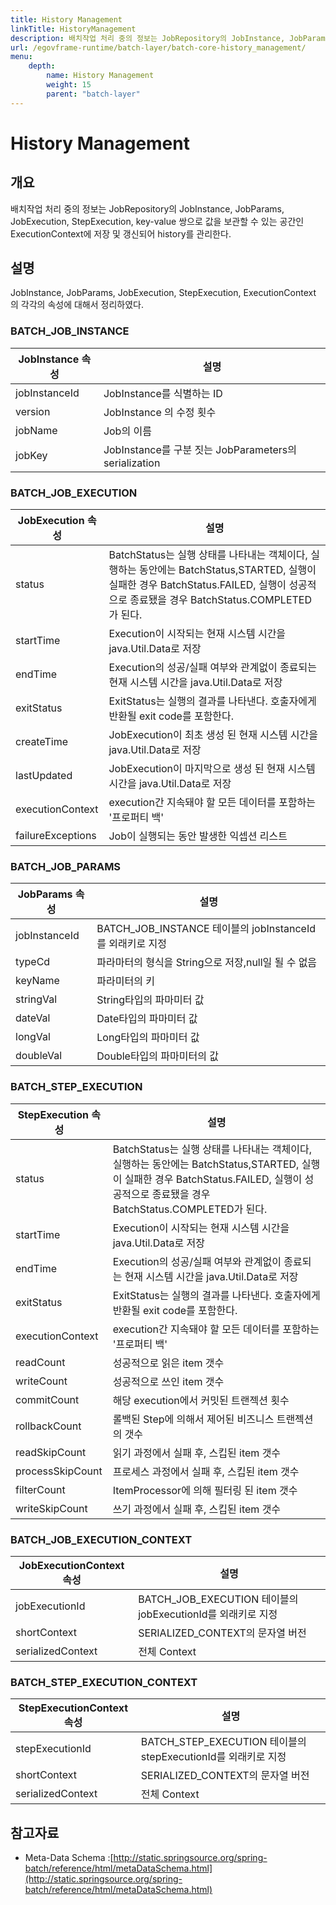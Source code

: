 ```yaml
---
title: History Management
linkTitle: HistoryManagement
description: 배치작업 처리 중의 정보는 JobRepository의 JobInstance, JobParams, JobExecution, StepExecution, key-value 쌍으로 값을 보관할 수 있는 공간인 ExecutionContext에 저장 및 갱신되어 history를 관리한다.
url: /egovframe-runtime/batch-layer/batch-core-history_management/
menu:
    depth:
        name: History Management
        weight: 15
        parent: "batch-layer"
---
```

# History Management

## 개요

 배치작업 처리 중의 정보는 JobRepository의 JobInstance, JobParams, JobExecution, StepExecution, key-value 쌍으로 값을 보관할 수 있는 공간인 ExecutionContext에 저장 및 갱신되어 history를 관리한다.

## 설명

 JobInstance, JobParams, JobExecution, StepExecution, ExecutionContext 의 각각의 속성에 대해서 정리하였다.

### BATCH_JOB_INSTANCE

| JobInstance 속성 | 설명 |
| --- | --- |
| jobInstanceId | JobInstance를 식별하는 ID |
| version | JobInstance 의 수정 횟수 |
| jobName | Job의 이름 |
| jobKey | JobInstance를 구분 짓는 JobParameters의 serialization |

### BATCH_JOB_EXECUTION

| JobExecution 속성 | 설명 |
| --- | --- |
| status | BatchStatus는 실행 상태를 나타내는 객체이다, 실행하는 동안에는 BatchStatus,STARTED, 실행이 실패한 경우 BatchStatus.FAILED, 실행이 성공적으로 종료됐을 경우 BatchStatus.COMPLETED가 된다. |
| startTime | Execution이 시작되는 현재 시스템 시간을 java.Util.Data로 저장 |
| endTime | Execution의 성공/실패 여부와 관계없이 종료되는 현재 시스템 시간을 java.Util.Data로 저장 |
| exitStatus | ExitStatus는 실행의 결과를 나타낸다. 호출자에게 반환될 exit code를 포함한다. |
| createTime | JobExecution이 최초 생성 된 현재 시스템 시간을 java.Util.Data로 저장 |
| lastUpdated | JobExecution이 마지막으로 생성 된 현재 시스템 시간을 java.Util.Data로 저장 |
| executionContext | execution간 지속돼야 할 모든 데이터를 포함하는 '프로퍼티 백' |
| failureExceptions | Job이 실행되는 동안 발생한 익셉션 리스트 |

### BATCH_JOB_PARAMS

| JobParams 속성 | 설명 |
| --- | --- |
| jobInstanceId | BATCH\_JOB\_INSTANCE 테이블의 jobInstanceId를 외래키로 지정 |
| typeCd | 파라마터의 형식을 String으로 저장,null일 될 수 없음 |
| keyName | 파라미터의 키 |
| stringVal | String타입의 파마미터 값 |
| dateVal | Date타입의 파마미터 값 |
| longVal | Long타입의 파마미터 값 |
| doubleVal | Double타입의 파마미터의 값 |

### BATCH_STEP_EXECUTION

| StepExecution 속성 | 설명 |
| --- | --- |
| status | BatchStatus는 실행 상태를 나타내는 객체이다, 실행하는 동안에는 BatchStatus,STARTED, 실행이 실패한 경우 BatchStatus.FAILED, 실행이 성공적으로 종료됐을 경우 BatchStatus.COMPLETED가 된다. |
| startTime | Execution이 시작되는 현재 시스템 시간을 java.Util.Data로 저장 |
| endTime | Execution의 성공/실패 여부와 관계없이 종료되는 현재 시스템 시간을 java.Util.Data로 저장 |
| exitStatus | ExitStatus는 실행의 결과를 나타낸다. 호출자에게 반환될 exit code를 포함한다. |
| executionContext | execution간 지속돼야 할 모든 데이터를 포함하는 '프로퍼티 백' |
| readCount | 성공적으로 읽은 item 갯수 |
| writeCount | 성공적으로 쓰인 item 갯수 |
| commitCount | 해당 execution에서 커밋된 트랜젝션 횟수 |
| rollbackCount | 롤백된 Step에 의해서 제어된 비즈니스 트랜젝션의 갯수 |
| readSkipCount | 읽기 과정에서 실패 후, 스킵된 item 갯수 |
| processSkipCount | 프로세스 과정에서 실패 후, 스킵된 item 갯수 |
| filterCount | ItemProcessor에 의해 필터링 된 item 갯수 |
| writeSkipCount | 쓰기 과정에서 실패 후, 스킵된 item 갯수 |

### BATCH_JOB_EXECUTION_CONTEXT

| JobExecutionContext 속성 | 설명 |
| --- | --- |
| jobExecutionId | BATCH\_JOB\_EXECUTION 테이블의 jobExecutionId를 외래키로 지정 |
| shortContext | SERIALIZED\_CONTEXT의 문자열 버전 |
| serializedContext | 전체 Context |

### BATCH_STEP_EXECUTION_CONTEXT

| StepExecutionContext 속성 | 설명 |
| --- | --- |
| stepExecutionId | BATCH\_STEP\_EXECUTION 테이블의 stepExecutionId를 외래키로 지정 |
| shortContext | SERIALIZED\_CONTEXT의 문자열 버전 |
| serializedContext | 전체 Context |

## 참고자료

- Meta-Data Schema :[http://static.springsource.org/spring-batch/reference/html/metaDataSchema.html](http://static.springsource.org/spring-batch/reference/html/metaDataSchema.html)